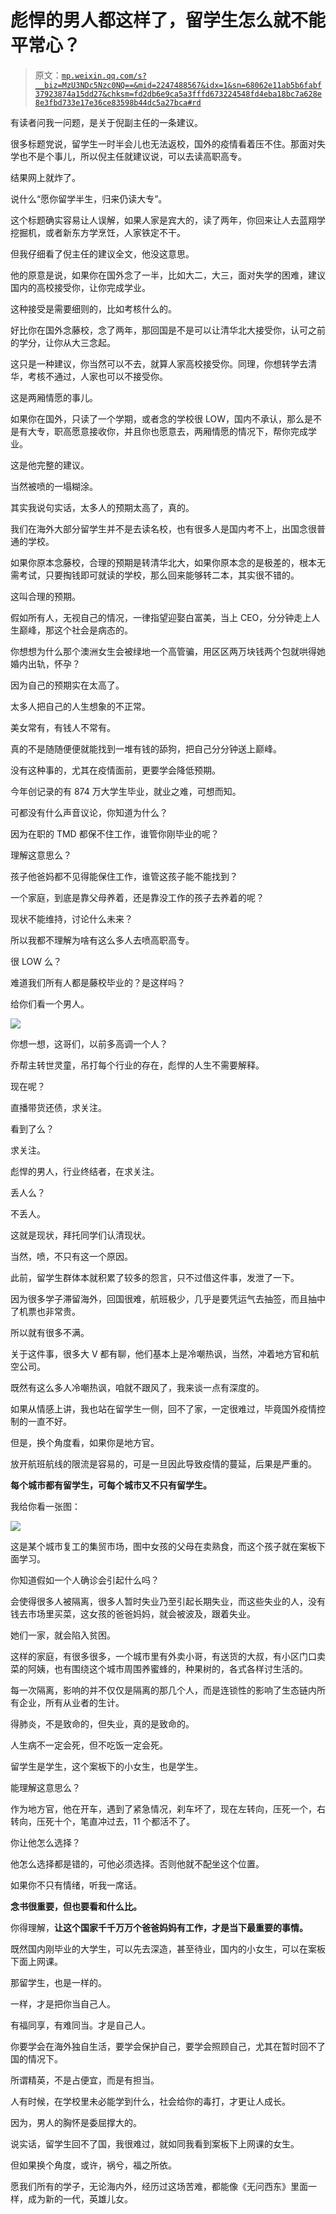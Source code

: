 # 彪悍的男人都这样了，留学生怎么就不能平常心？

> 原文：[`mp.weixin.qq.com/s?__biz=MzU3NDc5Nzc0NQ==&mid=2247488567&idx=1&sn=68062e11ab5b6fabf37923874a15dd27&chksm=fd2db6e9ca5a3fffd673224548fd4eba18bc7a628e8e3fbd733e17e36ce83598b44dc5a27bca#rd`](http://mp.weixin.qq.com/s?__biz=MzU3NDc5Nzc0NQ==&mid=2247488567&idx=1&sn=68062e11ab5b6fabf37923874a15dd27&chksm=fd2db6e9ca5a3fffd673224548fd4eba18bc7a628e8e3fbd733e17e36ce83598b44dc5a27bca#rd)

有读者问我一问题，是关于倪副主任的一条建议。

很多标题党说，留学生一时半会儿也无法返校，国外的疫情看着压不住。那面对失学也不是个事儿，所以倪主任就建议说，可以去读高职高专。

结果网上就炸了。 

说什么“愿你留学半生，归来仍读大专”。 

这个标题确实容易让人误解，如果人家是宾大的，读了两年，你回来让人去蓝翔学挖掘机，或者新东方学烹饪，人家铁定不干。

但我仔细看了倪主任的建议全文，他没这意思。

他的原意是说，如果你在国外念了一半，比如大二，大三，面对失学的困难，建议国内的高校接受你，让你完成学业。

这种接受是需要细则的，比如考核什么的。

好比你在国外念藤校，念了两年，那回国是不是可以让清华北大接受你，认可之前的学分，让你从大三念起。

这只是一种建议，你当然可以不去，就算人家高校接受你。同理，你想转学去清华，考核不通过，人家也可以不接受你。

这是两厢情愿的事儿。

如果你在国外，只读了一个学期，或者念的学校很 LOW，国内不承认，那么是不是有大专，职高愿意接收你，并且你也愿意去，两厢情愿的情况下，帮你完成学业。

这是他完整的建议。 

当然被喷的一塌糊涂。 

其实我说句实话，太多人的预期太高了，真的。 

我们在海外大部分留学生并不是去读名校，也有很多人是国内考不上，出国念很普通的学校。

如果你原本念藤校，合理的预期是转清华北大，如果你原本念的是极差的，根本无需考试，只要掏钱即可就读的学校，那么回来能够转二本，其实很不错的。 

这叫合理的预期。

假如所有人，无视自己的情况，一律指望迎娶白富美，当上 CEO，分分钟走上人生巅峰，那这个社会是病态的。

你想想为什么那个澳洲女生会被绿地一个高管骗，用区区两万块钱两个包就哄得她婚内出轨，怀孕？

因为自己的预期实在太高了。 

太多人把自己的人生想象的不正常。

美女常有，有钱人不常有。

真的不是随随便便就能找到一堆有钱的舔狗，把自己分分钟送上巅峰。 

没有这种事的，尤其在疫情面前，更要学会降低预期。

今年创记录的有 874 万大学生毕业，就业之难，可想而知。 

可都没有什么声音议论，你知道为什么？ 

因为在职的 TMD 都保不住工作，谁管你刚毕业的呢？

理解这意思么？ 

孩子他爸妈都不见得能保住工作，谁管这孩子能不能找到？

一个家庭，到底是靠父母养着，还是靠没工作的孩子去养着的呢？

现状不能维持，讨论什么未来？

所以我都不理解为啥有这么多人去喷高职高专。 

很 LOW 么？

难道我们所有人都是藤校毕业的？是这样吗？ 

给你们看一个男人。

![](img/8059cc6157f826d4f59619645d45a66e.png)

你想一想，这哥们，以前多高调一个人？ 

乔帮主转世灵童，吊打每个行业的存在，彪悍的人生不需要解释。

现在呢？

直播带货还债，求关注。 

看到了么？

求关注。

彪悍的男人，行业终结者，在求关注。

丢人么？

不丢人。

这就是现状，拜托同学们认清现状。

当然，喷，不只有这一个原因。

此前，留学生群体本就积累了较多的怨言，只不过借这件事，发泄了一下。 

因为很多学子滞留海外，回国很难，航班极少，几乎是要凭运气去抽签，而且抽中了机票也非常贵。 

所以就有很多不满。 

关于这件事，很多大 V 都有聊，他们基本上是冷嘲热讽，当然，冲着地方官和航空公司。 

既然有这么多人冷嘲热讽，咱就不跟风了，我来谈一点有深度的。 

如果从情感上讲，我也站在留学生一侧，回不了家，一定很难过，毕竟国外疫情控制的一直不好。 

但是，换个角度看，如果你是地方官。 

放开航班航线的限流是容易的，可是一旦因此导致疫情的蔓延，后果是严重的。

**每个城市都有留学生，可每个城市又不只有留学生。**

我给你看一张图： 

![](img/c8bc99eb59ba704dd426d7983033c6ec.png)

这是某个城市复工的集贸市场，图中女孩的父母在卖熟食，而这个孩子就在案板下面学习。

你知道假如一个人确诊会引起什么吗？ 

会使得很多人被隔离，很多人暂时失业乃至引起长期失业，而这些失业的人，没有钱去市场里买菜，这女孩的爸爸妈妈，就会被波及，跟着失业。

她们一家，就会陷入贫困。

这样的家庭，有很多很多，一个城市里有外卖小哥，有送货的大叔，有小区门口卖菜的阿姨，也有围绕这个城市周围养蜜蜂的，种果树的，各式各样讨生活的。 

每一次隔离，影响的并不仅仅是隔离的那几个人，而是连锁性的影响了生态链内所有企业，所有从业者的生计。 

得肺炎，不是致命的，但失业，真的是致命的。

人生病不一定会死，但不吃饭一定会死。

留学生是学生，这个案板下的小女生，也是学生。 

能理解这意思么？ 

作为地方官，他在开车，遇到了紧急情况，刹车坏了，现在左转向，压死一个，右转向，压死十个，笔直冲过去，11 个都活不了。

你让他怎么选择？

他怎么选择都是错的，可他必须选择。否则他就不配坐这个位置。

如果你不只有情绪，听我一席话。

**念书很重要，但也要看和什么比。**

你得理解，**让这个国家千千万万个爸爸妈妈有工作，才是当下最重要的事情。**

既然国内刚毕业的大学生，可以先去深造，甚至待业，国内的小女生，可以在案板下面上网课。 

那留学生，也是一样的。

一样，才是把你当自己人。

有福同享，有难同当。才是自己人。

你要学会在海外独自生活，要学会保护自己，要学会照顾自己，尤其在暂时回不了国的情况下。

所谓精英，不是占便宜，而是有担当。

人有时候，在学校里未必能学到什么，社会给你的毒打，才更让人成长。

因为，男人的胸怀是委屈撑大的。

说实话，留学生回不了国，我很难过，就如同我看到案板下上网课的女生。

但如果换个角度，或许，祸兮，福之所依。

愿我们所有的学子，无论海内外，经历过这场苦难，都能像《无问西东》里面一样，成为新的一代，英雄儿女。